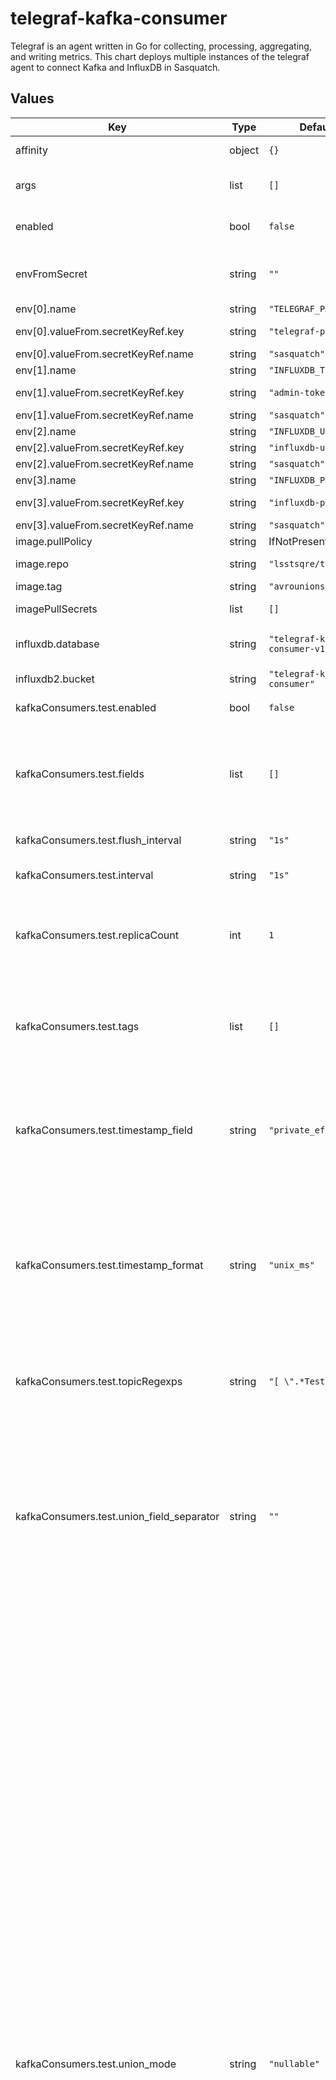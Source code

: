 # telegraf-kafka-consumer

Telegraf is an agent written in Go for collecting, processing, aggregating, and writing metrics. This chart deploys multiple instances of the telegraf agent to connect Kafka and InfluxDB in Sasquatch.

## Values

| Key | Type | Default | Description |
|-----|------|---------|-------------|
| affinity | object | `{}` | Affinity for pod assignment. |
| args | list | `[]` | Arguments passed to the Telegraf agent containers. |
| enabled | bool | `false` | Wether the Telegraf Kafka Consumer is enabled |
| envFromSecret | string | `""` | Name of the secret with values to be added to the environment. |
| env[0].name | string | `"TELEGRAF_PASSWORD"` |  |
| env[0].valueFrom.secretKeyRef.key | string | `"telegraf-password"` | Telegraf KafkaUser password. |
| env[0].valueFrom.secretKeyRef.name | string | `"sasquatch"` |  |
| env[1].name | string | `"INFLUXDB_TOKEN"` |  |
| env[1].valueFrom.secretKeyRef.key | string | `"admin-token"` | InfluxDB v2 admin token. |
| env[1].valueFrom.secretKeyRef.name | string | `"sasquatch"` |  |
| env[2].name | string | `"INFLUXDB_USER"` |  |
| env[2].valueFrom.secretKeyRef.key | string | `"influxdb-user"` | InfluxDB v1 user |
| env[2].valueFrom.secretKeyRef.name | string | `"sasquatch"` |  |
| env[3].name | string | `"INFLUXDB_PASSWORD"` |  |
| env[3].valueFrom.secretKeyRef.key | string | `"influxdb-password"` | InfluxDB v1 password |
| env[3].valueFrom.secretKeyRef.name | string | `"sasquatch"` |  |
| image.pullPolicy | string | IfNotPresent | Image pull policy. |
| image.repo | string | `"lsstsqre/telegraf"` | Telegraf image repository. |
| image.tag | string | `"avrounions"` | Telegraf image tag. |
| imagePullSecrets | list | `[]` | Secret names to use for Docker pulls. |
| influxdb.database | string | `"telegraf-kafka-consumer-v1"` | Name of the InfluxDB v1 database to write to. |
| influxdb2.bucket | string | `"telegraf-kafka-consumer"` | Name of the InfluxDB v2 bucket to write to. |
| kafkaConsumers.test.enabled | bool | `false` | Enable the Telegraf Kafka consumer. |
| kafkaConsumers.test.fields | list | `[]` | List of Avro fields to be recorded as InfluxDB fields.  If not specified, any Avro field that is not marked as a tag will become an InfluxDB field. |
| kafkaConsumers.test.flush_interval | string | `"1s"` | Default data flushing interval to InfluxDB. |
| kafkaConsumers.test.interval | string | `"1s"` | Data collection interval for the Kafka consumer. |
| kafkaConsumers.test.replicaCount | int | `1` | Number of Telegraf Kafka consumer replicas. Increase this value to increase the consumer throughput. |
| kafkaConsumers.test.tags | list | `[]` | List of Avro fields to be recorded as InfluxDB tags.  The Avro fields specified as tags will be converted to strings before ingestion into InfluxDB. |
| kafkaConsumers.test.timestamp_field | string | `"private_efdStamp"` | Avro field to be used as the InfluxDB timestamp (optional).  If unspecified or set to the empty string, Telegraf will use the time it received the measurement. |
| kafkaConsumers.test.timestamp_format | string | `"unix_ms"` | Timestamp format: for Rubin, "unix_ms" is usually correct. Other possible values are "unix" (the default if unset), "unix_us", and "unix_ns".  Avro only supports millis and micros, although those are both simply type aliases to long integers. |
| kafkaConsumers.test.topicRegexps | string | `"[ \".*Test\" ]\n"` | List of regular expressions to specify the Kafka topics consumed by this agent. |
| kafkaConsumers.test.union_field_separator | string | `""` | Union field separator: if a single Avro field is flattened into more than one InfluxDB field (e.g. an array "a", with four members, would yield "a0", "a1", "a2", "a3"; if the field separator were "_", these would be "a_0"..."a_3".  The default of the empty string preserves the behavior of streamreactor. |
| kafkaConsumers.test.union_mode | string | `"nullable"` | Union mode: this can be one of "flatten", "nullable", or "any". If empty, the default is "flatten".  When "flatten" is set, then if you have an Avro union type of '[ "int", "float" ]' for field "a", and you have union_field_separator set to "_", then measurements of "a" will go into Telegraf fields "a_int" and "a_float" depending on their type.  This keeps InfluxDB happy with your data even when the same Avro field has multiple types (see below). One common use of Avro union types is to mark fields as optional by specifying '[ "null", "<type>" ]' as the union type.  If this is set to "nullable", the plugin will not change the field name by adding the type, but will silently discard fields whose values are null. However, the measurement will still contain any other fields. The last possible value is "any".  With this value, the plugin will not change the field name and will just put in whatever value it receives. WARNING: if you use "nullable" with more than one non-null type, or if you use "any", and Telegraf is feeding InfluxDB, InfluxDB will associate that field with the first type it sees for a given its value.  If it receives another measurement with a different type in that field, it will discard that entire measurement.  Be sure you know what you're doing if you use the "any" type, or "nullable" with more than one non-null type. For Rubin, "nullable" is usually the right choice. |
| nodeSelector | object | `{}` | Node labels for pod assignment. |
| podAnnotations | object | `{}` | Annotations for telegraf-kafka-consumers pods. |
| podLabels | object | `{}` | Labels for telegraf-kafka-consumer pods. |
| resources | object | `{}` | Kubernetes resources requests and limits. |
| tolerations | list | `[]` | Tolerations for pod assignment. |
